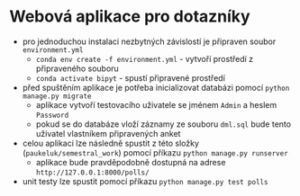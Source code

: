 # Webová aplikace pro dotazníky
- pro jednoduchou instalaci nezbytných závislostí je připraven soubor `environment.yml`
  - `conda env create -f environment.yml` - vytvoří prostředí z připraveného souboru
  - `conda activate bipyt` - spustí připravené prostředí
- před spuštěním aplikace je potřeba inicializovat databázi pomocí `python manage.py migrate`
  - aplikace vytvoří testovacího uživatele se jménem `Admin` a heslem `Password`
  - pokud se do databáze vloží záznamy ze souboru `dml.sql` bude tento uživatel vlastníkem připravených anket
- celou aplikaci lze následně spustit z této složky (`paukeluk/semestral_work`) pomocí příkazu `python manage.py runserver`
  - aplikace bude pravděpodobně dostupná na adrese `http://127.0.0.1:8000/polls/`
- unit testy lze spustit pomocí příkazu `python manage.py test polls`
